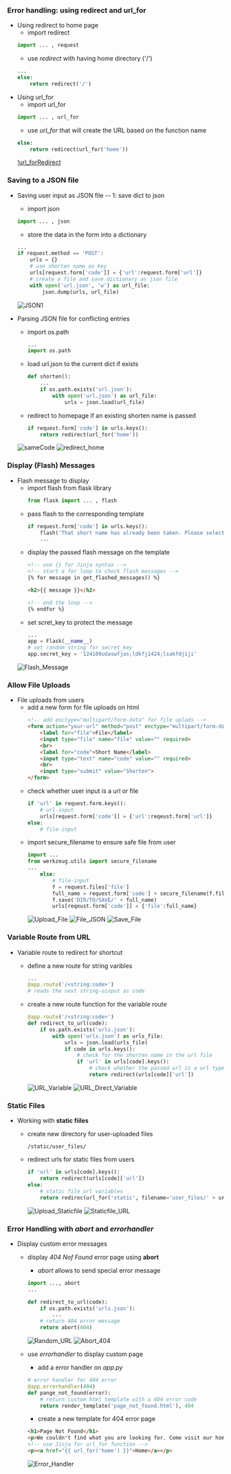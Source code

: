 ### Error handling: using redirect and url_for
- Using redirect to home page
    - import redirect
    ```python
    import ... , request
    ```
    - use _redirect_ with having home directory ('/')
    ```python
    ...
    else:
        return redirect('/')
    ```
- Using url_for
    - import url_for
    ```python
    import ... , url_for
    ```
    - use _url_for_ that will create the URL based on the function name
    ```python
    else:
        return redirect(url_for('home'))
    ```
    [!url_forRedirect](redirect_urlFor.png)


### Saving to a JSON file
- Saving user input as JSON file -- 1: save dict to json
    - import json
    ```python
    import ... , json
    ```
    - store the data in the form into a dictionary
    ```python
    ...
    if request.method == 'POST':
        urls = {}
        # use shorten name as key
        urls[request.form['code']] = {'url':request.form['url']}
        # create a file and save dictionary as json file
        with open('url.json', 'w') as url_file:
            json.dump(urls, url_file)
    ```
    ![JSON1](json_file1.png)

- Parsing JSON file for conflicting entries
    - import os.path
        ```python
        ...
        import os.path
        ```
    - load url.json to the current dict if exists
        ```python
        def shorten():
            ...
            if os.path.exists('url.json'):
                with open('url.json') as url_file:
                    urls = json.load(url_file)
        ```
    - redirect to homepage if an existing shorten name is passed
        ```python
        if request.form['code'] in urls.keys():
            return redirect(url_for('home'))
        ```
    ![sameCode](sameCode.png)
    ![redirect_home](redirect_homepage.png)

### Display (Flash) Messages
- Flash message to display
    - import flash from flask library
        ```python
        from flask import ... , flash
        ```
    - pass flash to the corresponding template
        ```python
        if request.form['code'] in urls.keys():
            flash('That short name has already been taken. Please select another name.')
            ...
        ```
    - display the passed flash message on the template
        ```html
        <!-- use {} for Jinja syntax -->
        <!-- start a for loop to check flash messages -->
        {% for message in get_flashed_messages() %}

        <h2>{{ message }}</h2>

        <!-- end the loop -->
        {% endfor %}
        ```
    - set scret_key to protect the message
        ```python
        ...
        app = Flask(__name__)
        # set random string for secret_key
        app.secret_key = '124109udaswfjas;ldkfj1424;lsakfdjiji'
        ```
    ![Flash_Message](flash_message.png)

### Allow File Uploads
- File uploads from users
    - add a new form for file uploads on html
        ```html
        <!-- add enctype="multipart/form-data" for file uplads -->
        <form action="your-url" method="post" enctype="multipart/form-data">
            <label for="file">File</label>
            <input type="file" name="file" value="" required>
            <br>
            <label for="code">Short Name</label>
            <input type="text" name="code" value="" required>
            <br>
            <input type="submit" value="Shorten">
        </form>
        ```
    - check whether user input is a url or file
        ```python
        if 'url' in request.form.keys():
            # url-input
            urls[request.form['code']] = {'url':reqeust.form['url']}
        else:
            # file-input
        ```
    - import secure_filename to ensure safe file from user
        ```python
        import ...
        from werkzeug.utils import secure_filename
        ...
            else:
                # file-input
                f = request.files['file']
                full_name = request.form['code'] + secure_filename(f.filename)
                f.save('DIR/TO/SAVE/' + full_name)
                urls[reqeust.form['code']] = {'file':full_name}
        ```
        ![Upload_File](upload_file.png)
        ![File_JSON](file_json.png)
        ![Save_File](file_save.png)

### Variable Route from URL
- Variable route to redirect for shortcut
    - define a new route for string varibles
        ```python
        ...
        @app.route('/<string:code>')
        # reads the next string-oinput as code
        ```
    
    - create a new route function for the variable route
        ```python
        @app.route('/<string:code>')
        def redirect_to_url(code):
            if os.path.exists('urls.json'):
                with open('urls.json') as urls_file:
                    urls = json.load(urls_file)
                    if code in urls.keys():
                        # check for the shorten name in the url file
                        if 'url' in urls[code].keys():
                            # check whether the passed url is a url type
                            return redirect(urls[code]['url'])
        ```
        ![URL_Variable](url_variable1.png)
        ![URL_Direct_Variable](url_variable_redirect.png)

### Static Files
- Working with **static fiiles**
    - create new directory for user-uploaded files
        ```
        /static/user_files/
        ```
    
    - redirect urls for static files from users
        ```python
        if 'url' in urls[code].keys():
            return redirect(urls[code]['url'])
        else:
            # static file url variables
            return redirec(url_for('static', filename='user_files/' + urls[code]['file']))
        ```
        ![Upload_Staticfile](static_file1.png)
        ![Staticfile_URL](static_file2.png)

### Error Handling with **_abort_** and **_errorhandler_**
- Display custom error messages
    - display _404 Nof Found_ error page using **abort**
        - _abort_ allows to send special error message
        ```python
        import ..., abort
        ...

        def redirect_to_url(code):
            if os.path.exists('urls.json'):
                ...
            # return 404 error message
            return abort(404)
        ```
        ![Random_URL](abort1.png)
        ![Abort_404](abort2.png)
    
    - use _errorhandler_ to display custom page
        - add a error handler on _app.py_
        ```python
        # error handler for 404 error
        @app.errorhandler(404)
        def pange_not_found(error):
            # return custom html template with a 404 error code
            return render_template('page_not_found.html'), 404
        ```
        - create a new template for 404 error page
        ```html
        <h1>Page Not Found</h1>
        <p>We couldn't find what you are looking for. Come visit our homepage :)</p>
        <!-- use Jinja for url_for function -->
        <p><a href="{{ url_for('home') }}">Home</a></p>
        ```
        ![Error_Handler](errorhandler.png)
